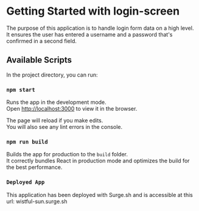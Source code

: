 # Getting Started with login-screen

The purpose of this application is to handle login form data on a high level. It ensures the user has entered a username and a password that's confirmed in a second field.

## Available Scripts

In the project directory, you can run:

### `npm start`

Runs the app in the development mode.\
Open [http://localhost:3000](http://localhost:3000) to view it in the browser.

The page will reload if you make edits.\
You will also see any lint errors in the console.

### `npm run build`

Builds the app for production to the `build` folder.\
It correctly bundles React in production mode and optimizes the build for the best performance.

### `Deployed App`

This application has been deployed with Surge.sh and is accessible at this url:
wistful-sun.surge.sh
